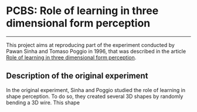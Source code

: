# PCBS: Role of learning in three dimensional form perception
---

This project aims at reproducing part of the experiment conducted by Pawan Sinha and Tomaso Poggio in 1996, that was described in the article [Role of learning in three dimensional form perception](https://www.nature.com/articles/384460a0).

## Description of the original experiment

In the original experiment, Sinha and Poggio studied the role of learning in shape perception. To do so, they created several 3D shapes by randomly bending a 3D wire. This shape 

